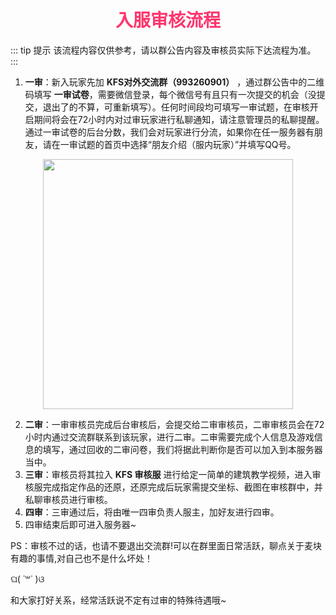 # <div align="center"><font color=#FD366D>入服审核流程</font></div>
::: tip 提示
该流程内容仅供参考，请以群公告内容及审核员实际下达流程为准。
:::
1. **一审**：新入玩家先加 **KFS对外交流群（993260901）** ，通过群公告中的二维码填写 **一审试卷**，需要微信登录，每个微信号有且只有一次提交的机会（没提交，退出了的不算，可重新填写）。任何时间段均可填写一审试题，在审核开启期间将会在72小时内对过审玩家进行私聊通知，请注意管理员的私聊提醒。通过一审试卷的后台分数，我们会对玩家进行分流，如果你在任一服务器有朋友，请在一审试题的首页中选择“朋友介绍（服内玩家）”并填写QQ号。
<div align="center"><img src="/img/KFS1.jpg" width="400px"></div>

2. **二审**：一审审核员完成后台审核后，会提交给二审审核员，二审审核员会在72小时内通过交流群联系到该玩家，进行二审。二审需要完成个人信息及游戏信息的填写，通过回收的二审问卷，我们将据此判断你是否可以加入到本服务器当中。
3. **三审**：审核员将其拉入 **KFS 审核服** 进行给定一简单的建筑教学视频，进入审核服完成指定作品的还原，还原完成后玩家需提交坐标、截图在审核群中，并私聊审核员进行审核。
4. **四审**：三审通过后，将由唯一四审负责人服主，加好友进行四审。
5. 四审结束后即可进入服务器~

PS：审核不过的话，也请不要退出交流群!可以在群里面日常活跃，聊点关于麦块有趣的事情,对自己也不是什么坏处！

ଘ( ˙꒳˙ )ଓ 

和大家打好关系，经常活跃说不定有过审的特殊待遇哦~
